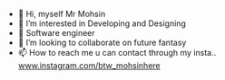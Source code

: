 - 👋 Hi, myself Mr Mohsin
- 👀 I’m interested in Developing and Designing 
- 🌱 Software engineer
- 💞️ I’m looking to collaborate on future fantasy 
- 📫 How to reach me u can contact through my insta..
 www.instagram.com/btw_mohsinhere

<!---
theycallmemohsin/theycallmemohsin is a ✨ special ✨ repository because its `README.md` (this file) appears on your GitHub profile.
You can click the Preview link to take a look at your changes.
--->
